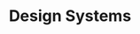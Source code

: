 ---
title: Design Systems
description: DigitalDigital Design Systems
listing:
  title: Design Systems
  description: Build robust design systems that empower anyone to stay on-brand with ease.
---